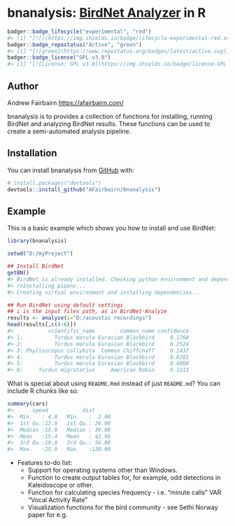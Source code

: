 
<!-- README.md is generated from README.Rmd. Please edit that file -->

# bnanalysis: [BirdNet Analyzer](https://github.com/kahst/BirdNET-Analyzer) in R

<!-- badges: start -->

``` r
badger::badge_lifecycle("experimental", "red")
#> [1] "[![](https://img.shields.io/badge/lifecycle-experimental-red.svg)](https://lifecycle.r-lib.org/articles/stages.html#experimental)"
badger::badge_repostatus("Active", "green")
#> [1] "[![green](https://www.repostatus.org/badges/latest/active.svg)](https://www.repostatus.org/#active)"
badger::badge_license("GPL v3.0")
#> [1] "[![License: GPL v3.0](https://img.shields.io/badge/license-GPL v3.0-blue.svg)](https://cran.r-project.org/web/licenses/GPL v3.0)"
```

<!-- badges: end -->

## Author

Andrew Fairbairn <https://afairbairn.com/>

bnanalysis is to provides a collection of functions for installing,
running BirdNet and analyzing BirdNet results. These functions can be
used to create a semi-automated analysis pipeline.

## Installation

You can install bnanalysis from [GitHub](https://github.com/) with:

``` r
# install.packages("devtools")
devtools::install_github("AFairbairn/bnanalysis")
```

## Example

This is a basic example which shows you how to install and use BirdNet:

``` r
library(bnanalysis)

setwd("D:/myProject")

## Install BirdNet
getBN()
#> BirdNet is already installed. Checking python environment and dependencies.
#> /nInstalling pipenv...
#> Creating virtual environment and installing dependencies...

## Run BirdNet using default settings
## i is the input files path, as in BirdNet-Analyze
results <- analyze(i="D:/acoustic recordings")
head(results[,c(4:6)])
#>           scientific_name        common_name confidence
#> 1:          Turdus merula Eurasian Blackbird     0.1760
#> 2:          Turdus merula Eurasian Blackbird     0.2524
#> 3: Phylloscopus collybita  Common Chiffchaff     0.1437
#> 4:          Turdus merula Eurasian Blackbird     0.6281
#> 5:          Turdus merula Eurasian Blackbird     0.4060
#> 6:     Turdus migratorius     American Robin     0.1313
```

What is special about using `README.Rmd` instead of just `README.md`?
You can include R chunks like so:

``` r
summary(cars)
#>      speed           dist       
#>  Min.   : 4.0   Min.   :  2.00  
#>  1st Qu.:12.0   1st Qu.: 26.00  
#>  Median :15.0   Median : 36.00  
#>  Mean   :15.4   Mean   : 42.98  
#>  3rd Qu.:19.0   3rd Qu.: 56.00  
#>  Max.   :25.0   Max.   :120.00
```

- Features to-do list:
  - Support for operating systems other than Windows.
  - Function to create output tables for, for example, odd detections in
    Kaleidoscope or other.
  - Function for calculating species frequency - i.e. “minute calls” VAR
    “Vocal Activity Rate”
  - Visualization functions for the bird community - see Sethi Norway
    paper for e.g.
